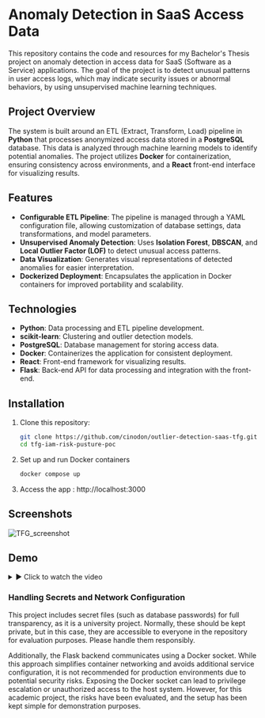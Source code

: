 # Anomaly Detection in SaaS Access Data

This repository contains the code and resources for my Bachelor's Thesis project on anomaly detection in access data for SaaS (Software as a Service) applications. The goal of the project is to detect unusual patterns in user access logs, which may indicate security issues or abnormal behaviors, by using unsupervised machine learning techniques.

## Project Overview
The system is built around an ETL (Extract, Transform, Load) pipeline in **Python** that processes anonymized access data stored in a **PostgreSQL** database. This data is analyzed through machine learning models to identify potential anomalies. The project utilizes **Docker** for containerization, ensuring consistency across environments, and a **React** front-end interface for visualizing results.

## Features
- **Configurable ETL Pipeline**: The pipeline is managed through a YAML configuration file, allowing customization of database settings, data transformations, and model parameters.
- **Unsupervised Anomaly Detection**: Uses **Isolation Forest**, **DBSCAN**, and **Local Outlier Factor (LOF)** to detect unusual access patterns.
- **Data Visualization**: Generates visual representations of detected anomalies for easier interpretation.
- **Dockerized Deployment**: Encapsulates the application in Docker containers for improved portability and scalability.

## Technologies
- **Python**: Data processing and ETL pipeline development.
- **scikit-learn**: Clustering and outlier detection models.
- **PostgreSQL**: Database management for storing access data.
- **Docker**: Containerizes the application for consistent deployment.
- **React**: Front-end framework for visualizing results.
- **Flask**: Back-end API for data processing and integration with the front-end.

## Installation
1. Clone this repository:
   ```bash
   git clone https://github.com/cinodon/outlier-detection-saas-tfg.git
   cd tfg-iam-risk-pusture-poc
2. Set up and run Docker containers
   ```bash
   docker compose up
3. Access the app
   : http://localhost:3000

## Screenshots
![TFG_screenshot](https://github.com/user-attachments/assets/ca88a06a-bcae-4e94-8721-aa7f2d86ccf4)

## Demo
<details>
  <summary>▶ Click to watch the video</summary>

  <a href="https://youtu.be/S-yN3DxaOyw">
    <img src="https://img.youtube.com/vi/S-yN3DxaOyw/0.jpg" alt="Watch Video">
  </a>

</details>



### Handling Secrets and Network Configuration

This project includes secret files (such as database passwords) for full transparency, as it is a university project. Normally, these should be kept private, but in this case, they are accessible to everyone in the repository for evaluation purposes. Please handle them responsibly.

Additionally, the Flask backend communicates using a Docker socket. While this approach simplifies container networking and avoids additional service configuration, it is not recommended for production environments due to potential security risks. Exposing the Docker socket can lead to privilege escalation or unauthorized access to the host system. However, for this academic project, the risks have been evaluated, and the setup has been kept simple for demonstration purposes.

